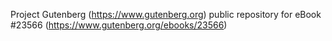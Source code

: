 Project Gutenberg (https://www.gutenberg.org) public repository for eBook #23566 (https://www.gutenberg.org/ebooks/23566)
